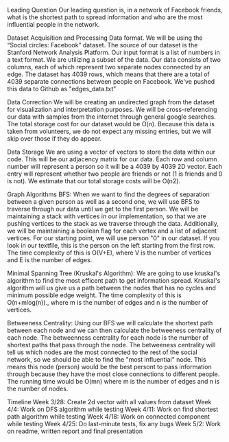 Leading Question 
Our leading question is, in a network of Facebook friends, what is the shortest path to spread information and who are the most influential people in the network.


Dataset Acquisition and Processing 
Data format. 
We will be using the “Social circles: Facebook” dataset. The source of our dataset is the Stanford Network Analysis Platform. Our input format is a list of numbers in a text format. We are utilizing a subset of the data. Our data consists of two columns, each of which represent two separate nodes connected by an edge. The dataset has 4039 rows, which means that there are a total of 4039 separate connections between people on Facebook. We've pushed this data to Github as "edges_data.txt"

Data Correction
We will be creating an undirected graph from the dataset for visualization and interpretation purposes. We will be cross-referencing our data with samples from the internet through general google searches. The total storage cost for our dataset would be O(n). Because this data is taken from volunteers, we do not expect any missing entries, but we will skip over those if they do appear.

Data Storage
We are using a vector of vectors to store the data within our code. This will be our adjacency matrix for our data. Each row and column number will represent a person so it will be a 4039 by 4039 2D vector. Each entry will represent whether two people are friends or not (1 is friends and 0 is not). We estimate that our total storage costs will be O(n2). 


Graph Algorithms 
BFS: When we want to find the degrees of separation between a given person as well as a second one, we will use BFS to traverse through our data until we get to the first person. We will be maintaining a stack with vertices in our implementation, so that we are pushing vertices to the stack as we traverse through the data. Additionally, we will be maintaining a boolean flag for each vertex and a list of adjacent vertices. For our starting point, we will use person "0" in our dataset. If you look in our textfile, this is the person on the left starting from the first row. The time complexity of this is O(V+E), where V is the number of vertices and E is the number of edges.

Minimal Spanning Tree (Kruskal's Algorithm): We are going to use kruskal's algorithm to find the most efficent path to get information spread. Kruskal's algorithm will us give us a path between the nodes that has no cycles and minimum possible edge weight. The time complexity of this is O(n+mlog(n))., where m is the number of edges and n is the number of vertices. 

Betweeness Centrality: Using our BFS we will calculate the shortest path between each node and we can then calculate the betweeness centrality of each node. The betweenness centrality for each node is the number of shortest paths that pass through the node. The betweeness centrality will tell us which nodes are the most connected to the rest of the social network, so we should be able to find the "most influential" node. This means this node (person) would be the best persont to pass information through because they have the most close connections to different people. The running time would be O(mn) where m is the number of edges and n is the number of nodes. 




Timeline 
Week 3/28: Create 2d vector with all values from dataset
Week 4/4: Work on DFS algorithm while testing
Week 4/11: Work on find shortest path algorithm while testing
Week 4/18: Work on connected component while testing
Week 4/25: Do last-minute tests, fix any bugs
Week 5/2: Work on readme, written report and final presentation
